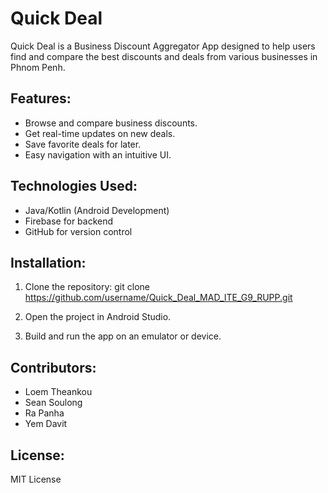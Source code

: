 # Quick Deal

Quick Deal is a Business Discount Aggregator App designed to help users find and compare the best discounts and deals from various businesses in Phnom Penh.

## Features:
- Browse and compare business discounts.
- Get real-time updates on new deals.
- Save favorite deals for later.
- Easy navigation with an intuitive UI.

## Technologies Used:
- Java/Kotlin (Android Development)
- Firebase for backend
- GitHub for version control

## Installation:
1. Clone the repository:
git clone https://github.com/username/Quick_Deal_MAD_ITE_G9_RUPP.git

3. Open the project in Android Studio.
4. Build and run the app on an emulator or device.

## Contributors:
- Loem Theankou
- Sean Soulong
- Ra Panha
- Yem Davit

## License:
MIT License
